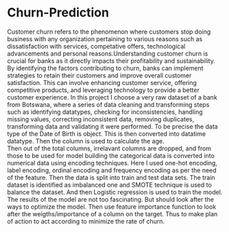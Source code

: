 # Churn-Prediction
Customer churn refers to the phenomenon where customers stop doing business with any organization pertaining to various reasons such as dissatisfaction with services, competative offers, technological advancements and personal reasons.Understanding customer churn is crucial for banks as it directly impacts their profitability and sustainability. By identifying the factors contributing to churn, banks can implement strategies to retain their customers and improve overall customer satisfaction. This can involve enhancing customer service, offering competitive products, and leveraging technology to provide a better customer experience.
In this project I choose a very raw dataset of a bank from Botswana, where a series of data cleaning and transforming steps such as identifying datatypes, checking for inconsistencies, handling missing values, correcting inconsistent data, removing duplicates, transforming data and validating it were performed. To be precise the data type of the Date of Birth is object. This is then converted into datatime datatype. Then the column is used to calculate the age.  
Then out of the total columns, irrelavant columns are dropped, and from those to be used for model building the categorical data is converted into numerical data using encoding techniques. Here I used one-hot encoding, label encoding, ordinal encoding and frequency encoding as per the need of the feature.
Then the data is split into train and test data sets. The train dataset is identified as imbalanced one and SMOTE technique is used to balance the dataset. And then Logistic regression is used to train the model. 
The results of the model are not too fascinating. But should look after the ways to optimize the model. Then use feature importance function to look after the weigths/importance of a column on the target. Thus to make plan of action to act according to minimize the rate of churn.
